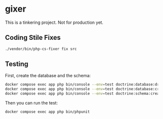 # gixer

This is a tinkering project. Not for production yet.

## Coding Stile Fixes

```bash
./vendor/bin/php-cs-fixer fix src
```

## Testing

First, create the database and the schema:
```bash
docker compose exec app php bin/console --env=test doctrine:database:drop --force
docker compose exec app php bin/console --env=test doctrine:database:create
docker compose exec app php bin/console --env=test doctrine:schema:create
```

Then you can run the test:

```bash
docker compose exec app php bin/phpunit
```
